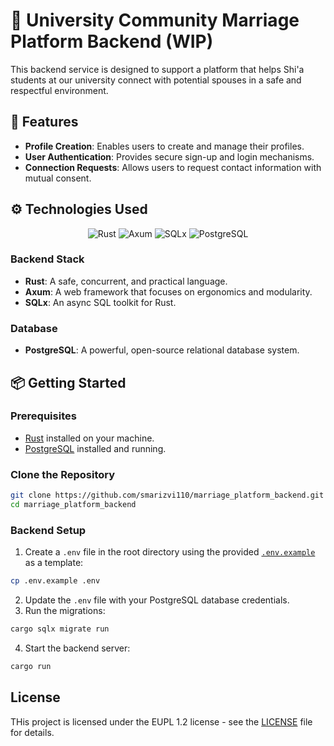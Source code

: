 # 💍 University Community Marriage Platform Backend (WIP)

This backend service is designed to support a platform that helps Shi'a students at our university connect with potential spouses in a safe and respectful environment.

## 🚀 Features

- **Profile Creation**: Enables users to create and manage their profiles.
- **User Authentication**: Provides secure sign-up and login mechanisms.
- **Connection Requests**: Allows users to request contact information with mutual consent.

## ⚙️ Technologies Used

<p align="center">
  <img src="https://img.shields.io/badge/Rust-000000?style=for-the-badge&logo=rust&logoColor=white" alt="Rust">
  <img src="https://img.shields.io/badge/Axum-3A3A3A?style=for-the-badge&logo=rust&logoColor=white" alt="Axum">
  <img src="https://img.shields.io/badge/SQLx-477999?style=for-the-badge&logo=postgresql&logoColor=white" alt="SQLx">
  <img src="https://img.shields.io/badge/PostgreSQL-4169E1?style=for-the-badge&logo=postgresql&logoColor=white" alt="PostgreSQL">
</p>

### Backend Stack

- **Rust**: A safe, concurrent, and practical language.
- **Axum**: A web framework that focuses on ergonomics and modularity.
- **SQLx**: An async SQL toolkit for Rust.
  
### Database

- **PostgreSQL**: A powerful, open-source relational database system.

## 📦 Getting Started

### Prerequisites

- [Rust](https://www.rust-lang.org/tools/install) installed on your machine.
- [PostgreSQL](https://www.postgresql.org/download/) installed and running.

### Clone the Repository

```zsh
git clone https://github.com/smarizvi110/marriage_platform_backend.git
cd marriage_platform_backend
```

### Backend Setup
1. Create a `.env` file in the root directory using the provided [`.env.example`](.env.example) as a template:
  ```zsh
  cp .env.example .env
  ```
2. Update the `.env` file with your PostgreSQL database credentials.
3. Run the migrations:
  ```zsh
  cargo sqlx migrate run
  ```
4. Start the backend server:
  ```zsh
  cargo run
  ```

## License
THis project is licensed under the EUPL 1.2 license - see the [LICENSE](LICENSE) file for details.
